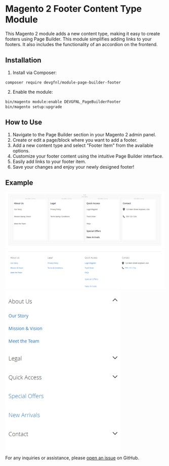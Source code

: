 # Magento 2 Footer Content Type Module

This Magento 2 module adds a new content type, making it easy to create footers using Page Builder. This module simplifies adding links to your footers. It also includes the functionality of an accordion on the frontend.

## Installation

1. Install via Composer:
```
composer require devgfnl/module-page-builder-footer
```

2. Enable the module:
```
bin/magento module:enable DEVGFNL_PageBuilderFooter
bin/magento setup:upgrade
```

## How to Use

1. Navigate to the Page Builder section in your Magento 2 admin panel.
2. Create or edit a page/block where you want to add a footer.
3. Add a new content type and select "Footer Item" from the available options.
4. Customize your footer content using the intuitive Page Builder interface.
5. Easily add links to your footer item.
6. Save your changes and enjoy your newly designed footer!

## Example
![footer pagebuilder](doc/footer-example-pagebuilder.png)
![footer frontend](doc/footer-example-frontend.png)
![footer frontend mobile](doc/footer-example-frontend-mobile.png)

For any inquiries or assistance, please [open an issue](https://github.com/GabrielFNLima/magento-page-builder-footer/issues) on GitHub.
